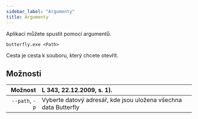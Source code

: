 ```yaml
---
sidebar_label: "Argumenty"
title: Argumenty
---
```


Aplikaci můžete spustit pomocí argumentů.

`butterfly.exe <Path>`

Cesta je cesta k souboru, který chcete otevřít.

## Možnosti

|        Možnost | L 343, 22.12.2009, s. 1).                                       |
| --------------:|:--------------------------------------------------------------- |
| `--path`, `-p` | Vyberte datový adresář, kde jsou uložena všechna data Butterfly |
